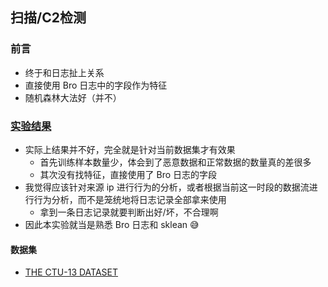 ## 扫描/C2检测
### 前言
- 终于和日志扯上关系
- 直接使用 Bro 日志中的字段作为特征
- 随机森林大法好（并不）

### [实验结果](bro.ipynb)
- 实际上结果并不好，完全就是针对当前数据集才有效果
    - 首先训练样本数量少，体会到了恶意数据和正常数据的数量真的差很多
    - 其次没有找特征，直接使用了 Bro 日志的字段
- 我觉得应该针对来源 ip 进行行为的分析，或者根据当前这一时段的数据流进行行为分析，而不是笼统地将日志记录全部拿来使用
    - 拿到一条日志记录就要判断出好/坏，不合理啊
- 因此本实验就当是熟悉 Bro 日志和 sklean :sweat_smile:

#### 数据集
- [THE CTU-13 DATASET](https://www.stratosphereips.org/datasets-ctu13/)